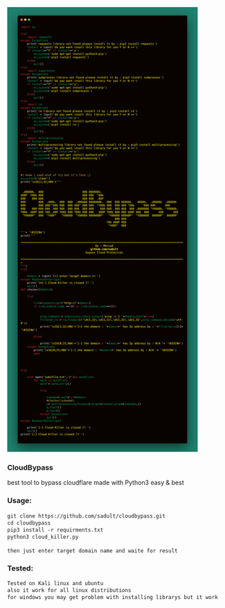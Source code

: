 
<img src="code.png" alt="CODE">

### CloudBypass
best tool to bypass cloudflare made with  Python3
easy & best 


### Usage:
```
git clone https://github.com/sadult/cloudbypass.git
cd cloudbypass
pip3 install -r requirments.txt
python3 cloud_killer.py

then just enter target domain name and waite for result
```

### Tested:
```
Tested on Kali linux and ubuntu
also it work for all linux distributions
for windows you may get problem with installing librarys but it work
```
